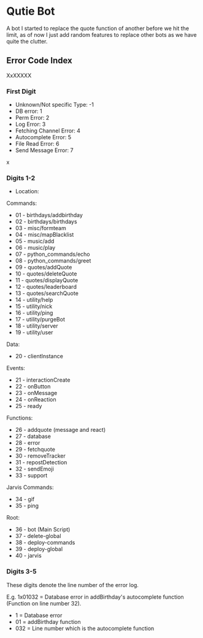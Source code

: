 # Qutie Bot

A bot I started to replace the quote function of another before we hit the limit, as of now I just add random features to replace other bots as we have quite the clutter.

## Error Code Index

XxXXXXX

### First Digit

- Unknown/Not specific Type: -1
- DB error: 1
- Perm Error: 2
- Log Error: 3
- Fetching Channel Error: 4
- Autocomplete Error: 5
- File Read Error: 6
- Send Message Error: 7

x

### Digits 1-2

- Location:

Commands:

- 01 - birthdays/addbirthday
- 02 - birthdays/birthdays
- 03 - misc/formteam
- 04 - misc/mapBlacklist
- 05 - music/add
- 06 - music/play
- 07 - python_commands/echo
- 08 - python_commands/greet
- 09 - quotes/addQuote
- 10 - quotes/deleteQuote
- 11 - quotes/displayQuote
- 12 - quotes/leaderboard
- 13 - quotes/searchQuote
- 14 - utility/help
- 15 - utility/nick
- 16 - utility/ping
- 17 - utility/purgeBot
- 18 - utility/server
- 19 - utility/user

Data:

- 20 - clientInstance

Events:

- 21 - interactionCreate
- 22 - onButton
- 23 - onMessage
- 24 - onReaction
- 25 - ready

Functions:

- 26 - addquote (message and react)
- 27 - database
- 28 - error
- 29 - fetchquote
- 30 - removeTracker
- 31 - repostDetection
- 32 - sendEmoji
- 33 - support

Jarvis Commands:

- 34 - gif
- 35 - ping

Root:

- 36 - bot (Main Script)
- 37 - delete-global
- 38 - deploy-commands
- 39 - deploy-global
- 40 - jarvis

### Digits 3-5

These digits denote the line number of the error log.

E.g. 1x01032 = Database error in addBirthday's autocomplete function (Function on line number 32).

- 1 = Database error
- 01 = addBirthday function
- 032 = Line number which is the autocomplete function
